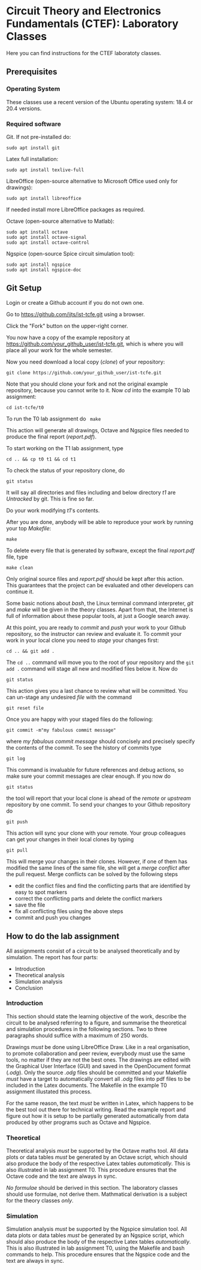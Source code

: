 # Circuit Theory and Electronics Fundamentals (CTEF): Laboratory Classes

Here you can find instructions for the CTEF laboratoty classes.

## Prerequisites

### Operating System

These classes use a recent version of the Ubuntu operating system: 18.4 or 20.4 versions.

### Required software

Git. If not pre-installed do:

``sudo apt install git``

Latex full installation:

``sudo apt install texlive-full``

LibreOffice (open-source alternative to Microsoft Office used only for
drawings):

``sudo apt install libreoffice``

If needed install more LibreOffice packages as required.

Octave (open-source alternative to Matlab):

```
sudo apt install octave
sudo apt install octave-signal
sudo apt install octave-control
```

Ngspice (open-source Spice circuit simulation tool):

```
sudo apt install ngspice
sudo apt install ngspice-doc
```


## Git Setup


Login or create a Github account if you do not own one.

Go to https://github.com/jjts/ist-tcfe.git using a browser.

Click the "Fork" button on the upper-right corner. 

You now have a copy of the example repository at
https://github.com/your_github_user/ist-tcfe.git, which is where you will place
all your work for the whole semester.


Now you need download a local copy (*clone*) of your repository:

``git clone https://github.com/your_github_user/ist-tcfe.git``

Note that you should clone your fork and not the original example repository,
because you cannot write to it. Now *cd* into the example T0 lab assignment:

``cd ist-tcfe/t0``

To run the T0 lab assignment do 
`` make`` 

This action will generate all drawings, Octave and Ngspice
files needed to produce the final report (*report.pdf*).

To start working on the T1 lab assignment, type

``cd .. && cp t0 t1 && cd t1``

To check the status of your repository clone, do

``git status`` 

It will say all directories and files including and below directory *t1* are *Untracked* by
git. This is fine so far.

Do your work modifying *t1*'s contents. 


After you are done, anybody will be able to reproduce your work
by running your top *Makefile*:

``make``

To delete every file that is generated by software, except the final *report.pdf* file, type

``make clean``

Only original source files and *report.pdf* should be kept after this
action. This guarantees that the project can be evaluated and other developers
can continue it.

Some basic notions about *bash*, the Linux terminal command interpreter, *git*
and *make* will be given in the theory classes. Apart from that, the Internet is
full of information about these popular tools, at just a Google search away.

At this point, you are ready to *commit* and *push* your work to your Github
repository, so the instructor can review and evaluate it. To commit your work in
your local clone you need to *stage* your changes first:

``cd .. && git add .``

The ``cd ..`` command will move you to the root of your repository and the ``git
add .`` command will stage all new and modified files below it. Now do

``git status``

This action gives you a last chance to review what will be committed. You can
un-stage any undesired *file* with the command

``git reset file``

Once you are happy with your staged files do the following:

``git commit -m"my fabulous commit message"``

where *my fabulous commit message* should concisely and precisely specify the
contents of the commit. To see the history of commits type

``git log``

This command is invaluable for future references and debug actions, so make sure
your commit messages are clear enough. If you now do 

``git status``

the tool will report that your local clone is ahead of the *remote* or
*upstream* repository by one commit. To send your changes to your Github
repository do

``git push``

This action will sync your clone with your remote. Your group colleagues can get
your changes in their local clones by typing

``git pull``

This will merge your changes in their clones. However, if one of them has
modified the same lines of the same file, she will get a *merge conflict* after
the pull request. Merge conflicts can be solved by the following steps
  * edit the conflict files and find the conflicting parts that are identified
    by easy to spot markers
  * correct the conflicting parts and delete the conflict markers
  * save the file
  * fix all conflicting files using the above steps
  * commit and push you changes

## How to do the lab assignment

All assignments consist of a circuit to be analysed theoretically and by simulation. The report has four parts:
* Introduction 
* Theoretical analysis
* Simulation analysis
* Conclusion

### Introduction

This section should state the learning objective of the work, describe the
circuit to be analysed referring to a figure, and summarise the theoretical and
simulation procedures in the following sections. Two to three paragraphs should
suffice with a maximum of 250 words.

Drawings *must* be done using LibreOffice Draw. Like in a real organisation, to
promote collaboration and peer review, everybody must use the same tools, no
matter if they are not the best ones. The drawings are edited with the Graphical
User Interface (GUI) and saved in the OpenDocument format (*.odg*). Only the
source *.odg* files should be committed and your Makefile *must* have a target
to automatically convert all *.odg* files into pdf files to be included in the
Latex documents. The Makefile in the example T0 assignment illustated this
process.

For the same reason, the text *must* be written in Latex, which happens to be
the best tool out there for technical writing. Read the example report and
figure out how it is setup to be partially generated automatically from data
produced by other programs such as Octave and Ngspice.

### Theoretical

Theoretical analysis *must* be supported by the Octave maths tool. All data
plots or data tables *must* be generated by an Octave script, which should also
produce the body of the respective Latex tables *automatically*. This is also
illustrated in lab assignment T0. This procedure ensures that the Octave code
and the text are always in sync.

*No formulae* should be derived in this section. The laboratory classes should
use formulae, not derive them. Mathmatical derivation is a subject for the
theory classes *only*.


### Simulation

Simulation analysis *must* be supported by the Ngspice simulation tool. All data
plots or data tables *must* be generated by an Ngspice script, which should also
produce the body of the respective Latex tables *automatically*. This is also
illustrated in lab assignment T0, using the Makefile and bash commands to
help. This procedure ensures that the Ngspice code and the text are always in
sync.




